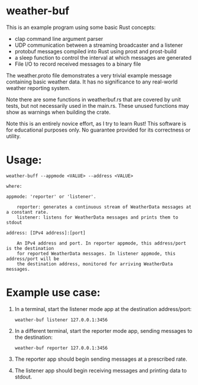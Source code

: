# weather-buf

This is an example program using some basic Rust concepts:
- clap command line argument parser
- UDP communication between a streaming broadcaster and a listener
- protobuf messages compiled into Rust using prost and prost-build
- a sleep function to control the interval at which messages are generated
- File I/O to record received messages to a binary file

The weather.proto file demonstrates a very trivial example message containing
basic weather data. It has no significance to any real-world weather reporting
system.

Note there are some functions in weatherbuf.rs that are covered by unit tests,
but not necessarily used in the main.rs. These unused functions may show as warnings
when building the crate.

Note this is an entirely novice effort, as I try to learn Rust! This software is for 
educational purposes only. No guarantee provided for its correctness or utility.

# Usage:

    weather-buff --appmode <VALUE> --address <VALUE>

    where:

    appmode: 'reporter' or 'listener'.

        reporter: generates a continuous stream of WeatherData messages at a constant rate.
        listener: listens for WeatherData messages and prints them to stdout

    address: [IPv4 address]:[port]

        An IPv4 address and port. In reporter appmode, this address/port is the destination
        for reported WeatherData messages. In listener appmode, this address/port will be
        the destination address, monitored for arriving WeatherData messages.



# Example use case:

1) In a terminal, start the listener mode app at the destination address/port:

    ```weather-buf listener 127.0.0.1:3456```

2) In a different terminal, start the reporter mode app, sending messages to the destination:

    ```weather-buf reporter 127.0.0.1:3456```

3) The reporter app should begin sending messages at a prescribed rate.

4) The listener app should begin receiving messages and printing data to stdout.
